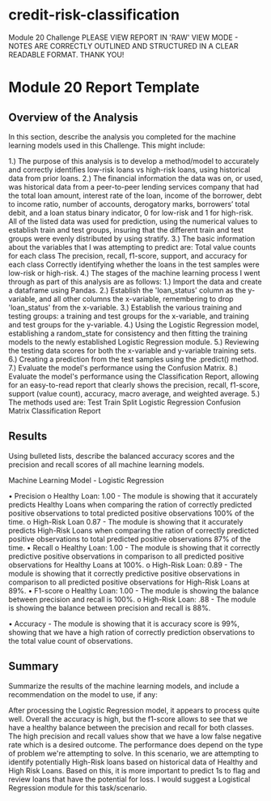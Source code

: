 # credit-risk-classification
Module 20 Challenge
PLEASE VIEW REPORT IN 'RAW' VIEW MODE - NOTES ARE CORRECTLY OUTLINED AND STRUCTURED IN A CLEAR READABLE FORMAT. THANK YOU!

# Module 20 Report Template

## Overview of the Analysis

In this section, describe the analysis you completed for the machine learning models used in this Challenge. This might include:

1.) The purpose of this analysis is to develop a method/model to accurately and correctly identifies low-risk loans vs high-risk loans, using historical data
    from prior loans.
2.) The financial information the data was on, or used, was historical data from a peer-to-peer lending services company that had the total loan amount,
    interest rate of the loan, income of the borrower, debt to income ratio, number of accounts, derogatory marks, borrowers’ total debit, and a loan status binary
    indicator, 0 for low-risk and 1 for high-risk. All of the listed data was used for prediction, using the numerical values to establish train and test groups, insuring
    that the different train and test groups were evenly distributed by using stratify.
3.) The basic information about the variables that I was attempting to predict are:
	  Total value counts for each class
  	The precision, recall, f1-score, support, and accuracy for each class
  	Correctly identifying whether the loans in the test samples were low-risk or high-risk.
4.) The stages of the machine learning process I went through as part of this analysis are as follows:
	1.) Import the data and create a dataframe using Pandas.
	2.) Establish the 'loan_status' column as the y-variable, and all other columns the x-variable, remembering to drop 'loan_status' from the x-variable.
	3.) Establish the various training and testing groups: a training and test groups for the x-variable, and training and test groups for the y-variable.
	4.) Using the Logistic Regression model, establishing a random_state for consistency and then fitting the training models to the newly established Logistic Regression module.
	5.) Reviewing the testing data scores for both the x-variable and y-variable training sets.
	6.) Creating a prediction from the test samples using the .predict() method.
	7.) Evaluate the model's performance using the Confusion Matrix.
	8.) Evaluate the model's performance using the Classification Report, allowing for an easy-to-read report that clearly shows the precision, recall, f1-score, support (value count), accuracy, macro average, and weighted average.
5.) The methods used are:
	  Test Train Split
  	Logistic Regression
  	Confusion Matrix
  	Classification Report

## Results

Using bulleted lists, describe the balanced accuracy scores and the precision and recall scores of all machine learning models.

Machine Learning Model - Logistic Regression

•	Precision
  o	Healthy Loan: 1.00 - The module is showing that it accurately predicts Healthy Loans when comparing the ration of correctly predicted positive observations to total predicted positive observations 100% of the time.
  o	High-Risk Loan 0.87 - The module is showing that it accurately predicts High-Risk Loans when comparing the ration of correctly predicted positive observations to total predicted positive observations 87% of the time.
•	Recall
  o	Healthy Loan: 1.00 - The module is showing that it correctly predictive positive observations in comparison to all predicted positive observations for Healthy Loans at 100%.
  o	High-Risk Loan: 0.89 - The module is showing that it correctly predictive positive observations in comparison to all predicted positive observations for High-Risk Loans at 89%.
•	F1-score
  o	Healthy Loan: 1.00 - The module is showing the balance between precision and recall is 100%.
  o	High-Risk Loan: .88 - The module is showing the balance between precision and recall is 88%.

•	Accuracy - The module is showing that it is accuracy score is 99%, showing that we have a high ration of correctly prediction observations to the total value count of observations.

## Summary

Summarize the results of the machine learning models, and include a recommendation on the model to use, if any:


After processing the Logistic Regression model, it appears to process quite well. Overall the accuracy is high, but the f1-score allows to see that we have a healthy balance between the precision and recall for both classes. The high precision and recall values show that we have a low false negative rate which is a desired outcome. The performance does depend on the type of problem we're attempting to solve. In this scenario, we are attempting to identify potentially High-Risk loans based on historical data of Healthy and High Risk Loans. Based on this, it is more important to predict 1s to flag and review loans that have the potential for loss. I would suggest a Logistical Regression module for this task/scenario.
